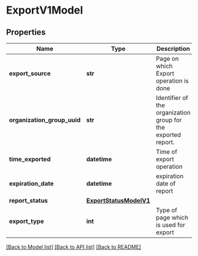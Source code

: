 # ExportV1Model

## Properties
Name | Type | Description | Notes
------------ | ------------- | ------------- | -------------
**export_source** | **str** | Page on which Export operation is done | [optional] 
**organization_group_uuid** | **str** | Identifier of the organization group for the exported report. | [optional] 
**time_exported** | **datetime** | Time of export operation | [optional] 
**expiration_date** | **datetime** | expiration date of report | [optional] 
**report_status** | [**ExportStatusModelV1**](ExportStatusModelV1.md) |  | [optional] 
**export_type** | **int** | Type of page which is used for export | [optional] 

[[Back to Model list]](../README.md#documentation-for-models) [[Back to API list]](../README.md#documentation-for-api-endpoints) [[Back to README]](../README.md)


